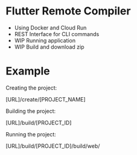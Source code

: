 # Flutter Remote Compiler

- Using Docker and Cloud Run
- REST Interface for CLI commands
- WIP Running application
- WIP Build and download zip

# Example

Creating the project:

[URL]/create/[PROJECT_NAME]

Building the project:

[URL]/build/[PROJECT_ID]

Running the project:

[URL]/build/[PROJECT_ID]/build/web/